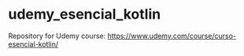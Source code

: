 # udemy_esencial_kotlin
Repository for Udemy course: https://www.udemy.com/course/curso-esencial-kotlin/
